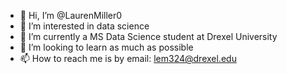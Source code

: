 - 👋 Hi, I’m @LaurenMiller0
- 👀 I’m interested in data science
- 🌱 I’m currently a MS Data Science student at Drexel University
- 💞️ I’m looking to learn as much as possible
- 📫 How to reach me is by email: lem324@drexel.edu

<!---
LaurenMiller0/LaurenMiller0 is a ✨ special ✨ repository because its `README.md` (this file) appears on your GitHub profile.
You can click the Preview link to take a look at your changes.
--->
